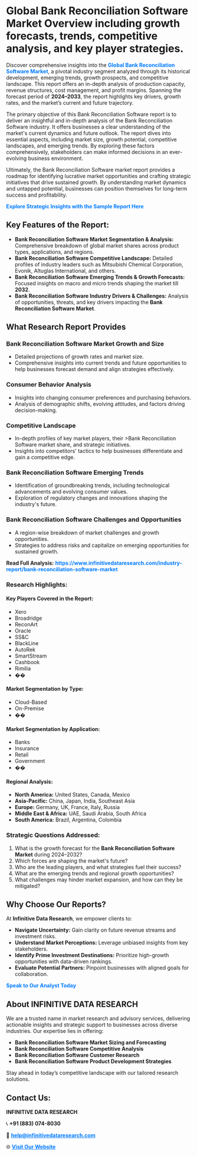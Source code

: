 <h1>Global Bank Reconciliation Software Market Overview including growth forecasts, trends, competitive analysis, and key player strategies.</h1>
<p>
Discover comprehensive insights into the 
<a href="https://www.infinitivedataresearch.com/industry-report/bank-reconciliation-software-market" rel="dofollow" style="color: #007BFF; text-decoration: none;"><strong>Global Bank Reconciliation Software Market</strong></a>, a pivotal industry segment analyzed through its historical development, emerging trends, growth prospects, and competitive landscape. This report offers an in-depth analysis of production capacity, revenue structures, cost management, and profit margins. Spanning the forecast period of <strong>2024–2033</strong>, the report highlights key drivers, growth rates, and the market’s current and future trajectory.
</p>
<p>
The primary objective of this Bank Reconciliation Software report is to deliver an insightful and in-depth analysis of the Bank Reconciliation Software industry. It offers businesses a clear understanding of the market's current dynamics and future outlook. The report dives into essential aspects, including market size, growth potential, competitive landscapes, and emerging trends. By exploring these factors comprehensively, stakeholders can make informed decisions in an ever-evolving business environment.
</p>
<p>
Ultimately, the Bank Reconciliation Software market report provides a roadmap for identifying lucrative market opportunities and crafting strategic initiatives that drive sustained growth. By understanding market dynamics and untapped potential, businesses can position themselves for long-term success and profitability.
</p>
<p>
<a href="https://www.infinitivedataresearch.com/request-sample/reportId=109332" style="color: #007BFF; text-decoration: none;"><strong>Explore Strategic Insights with the Sample Report Here</strong></a>
</p>

<h2>Key Features of the Report:</h2>
<ul>
<li><strong>Bank Reconciliation Software Market Segmentation & Analysis:</strong> Comprehensive breakdown of global market shares across product types, applications, and regions.</li>
<li><strong>Bank Reconciliation Software Competitive Landscape:</strong> Detailed profiles of industry leaders such as Mitsubishi Chemical Corporation, Evonik, Altuglas International, and others.</li>
<li><strong>Bank Reconciliation Software Emerging Trends & Growth Forecasts:</strong> Focused insights on macro and micro trends shaping the market till <strong>2032</strong>.</li>
<li><strong>Bank Reconciliation Software Industry Drivers & Challenges:</strong> Analysis of opportunities, threats, and key drivers impacting the <strong>Bank Reconciliation Software Market</strong>.</li>
</ul>

<h2>What Research Report Provides</h2>
<h3>Bank Reconciliation Software Market Growth and Size</h3>
<ul>
<li>Detailed projections of growth rates and market size.</li>
<li>Comprehensive insights into current trends and future opportunities to help businesses forecast demand and align strategies effectively.</li>
</ul>

<h3>Consumer Behavior Analysis</h3>
<ul>
<li>Insights into changing consumer preferences and purchasing behaviors.</li>
<li>Analysis of demographic shifts, evolving attitudes, and factors driving decision-making.</li>
</ul>

<h3>Competitive Landscape</h3>
<ul>
<li>In-depth profiles of key market players, their >Bank Reconciliation Software market share, and strategic initiatives.</li>
<li>Insights into competitors' tactics to help businesses differentiate and gain a competitive edge.</li>
</ul>

<h3>Bank Reconciliation Software Emerging Trends</h3>
<ul>
<li>Identification of groundbreaking trends, including technological advancements and evolving consumer values.</li>
<li>Exploration of regulatory changes and innovations shaping the industry's future.</li>
</ul>

<h3>Bank Reconciliation Software Challenges and Opportunities</h3>
<ul>
<li>A region-wise breakdown of market challenges and growth opportunities.</li>
<li>Strategies to address risks and capitalize on emerging opportunities for sustained growth.</li>
</ul>
<p><strong>Read Full Analysis:</strong> <a href="https://www.infinitivedataresearch.com/industry-report/bank-reconciliation-software-market" rel="dofollow" style="color: #007BFF; text-decoration: none;"><strong>https://www.infinitivedataresearch.com/industry-report/bank-reconciliation-software-market</strong></a></p>
<h3>Research Highlights:</h3>
<h4>Key Players Covered in the Report:</h4>
<ul><li>Xero</li><li>Broadridge</li><li>ReconArt</li><li>Oracle</li><li>SS&amp;C</li><li>BlackLine</li><li>AutoRek</li><li>SmartStream</li><li>Cashbook</li><li>Rimilia</li><li>��</li></ul>
<h4>Market Segmentation by Type:</h4>
<ul><li>Cloud-Based</li><li>On-Premise</li><li>��</li></ul>
<h4>Market Segmentation by Application:</h4>
<ul><li>Banks</li><li>Insurance</li><li>Retail</li><li>Government</li><li>��</li></ul>

<h4>Regional Analysis:</h4>
<ul>
<li><strong>North America:</strong> United States, Canada, Mexico</li>
<li><strong>Asia-Pacific:</strong> China, Japan, India, Southeast Asia</li>
<li><strong>Europe:</strong> Germany, UK, France, Italy, Russia</li>
<li><strong>Middle East & Africa:</strong> UAE, Saudi Arabia, South Africa</li>
<li><strong>South America:</strong> Brazil, Argentina, Colombia</li>
</ul>

<h3>Strategic Questions Addressed:</h3>
<ol>
<li>What is the growth forecast for the <strong>Bank Reconciliation Software Market</strong> during 2024–2032?</li>
<li>Which forces are shaping the market's future?</li>
<li>Who are the leading players, and what strategies fuel their success?</li>
<li>What are the emerging trends and regional growth opportunities?</li>
<li>What challenges may hinder market expansion, and how can they be mitigated?</li>
</ol>

<h2>Why Choose Our Reports?</h2>
<p>At <strong>Infinitive Data Research</strong>, we empower clients to:</p>
<ul>
<li><strong>Navigate Uncertainty:</strong> Gain clarity on future revenue streams and investment risks.</li>
<li><strong>Understand Market Perceptions:</strong> Leverage unbiased insights from key stakeholders.</li>
<li><strong>Identify Prime Investment Destinations:</strong> Prioritize high-growth opportunities with data-driven rankings.</li>
<li><strong>Evaluate Potential Partners:</strong> Pinpoint businesses with aligned goals for collaboration.</li>
</ul>
<p><a href="https://www.infinitivedataresearch.com/industry-report/bank-reconciliation-software-market" rel="dofollow" style="color: #007BFF; text-decoration: none;"><strong>Speak to Our Analyst Today</strong></a></p>

<h2>About INFINITIVE DATA RESEARCH</h2>
<p>We are a trusted name in market research and advisory services, delivering actionable insights and strategic support to businesses across diverse industries. Our expertise lies in offering:</p>
<ul>
<li><strong>Bank Reconciliation Software Market Sizing and Forecasting</strong></li>
<li><strong>Bank Reconciliation Software Competitive Analysis</strong></li>
<li><strong>Bank Reconciliation Software Customer Research</strong></li>
<li><strong>Bank Reconciliation Software Product Development Strategies</strong></li>
</ul>
<p>Stay ahead in today’s competitive landscape with our tailored research solutions.</p>

<h2>Contact Us:</h2>
<p><strong>INFINITIVE DATA RESEARCH</strong></p>
<p>📞 <strong>+91 (883) 074-8030</strong></p>
<p>📧 <strong><a href="mailto:help@infinitivedataresearch.com" style="color: #007BFF;">help@infinitivedataresearch.com</a></strong></p>
<p>🌐 <strong><a href="https://www.infinitivedataresearch.com" rel="dofollow" style="color: #007BFF;">Visit Our Website</a></strong></p>